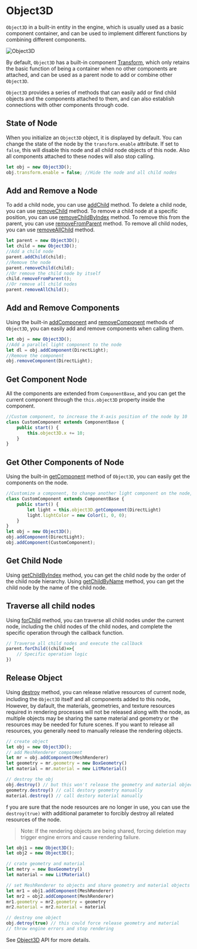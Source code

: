 # Object3D
`Object3D` in a built-in entity in the engine, which is usually used as a basic component container, and can be used to implement different functions by combining different components.

![Object3D](/images/Object3D.svg)

By default, `Object3D` has a built-in component [Transform](/guide/core/transform), which only retains the basic function of being a container when no other components are attached, and can be used as a parent node to add or combine other `Object3D`.

`Object3D` provides a series of methods that can easily add or find child objects and the components attached to them, and can also establish connections with other components through code.


## State of Node

When you initialize an `Object3D` object, it is displayed by default. You can change the state of the node by the `transform.enable` attribute. If set to `false`, this will disable this node and all child node objects of this node. Also all components attached to these nodes will also stop calling.

```ts
let obj = new Object3D();
obj.transform.enable = false; //Hide the node and all child nodes
```

## Add and Remove a Node

To add a child node, you can use [addChild](/api/classes/Object3D#addchild) method.
To delete a child node, you can use [removeChild](/api/classes/Object3D#removeChild) method.
To remove a child node at a specific position, you can use [removeChildByIndex](/api/classes/Object3D#removeChildByIndex) method.
To remove this from the parent, you can use [removeFromParent](/api/classes/Object3D#removeFromParent) method.
To remove all child nodes, you can use [removeAllChild](/api/classes/Object3D#removeAllChild) method.

```ts
let parent = new Object3D();
let child = new Object3D();
//Add a child node
parent.addChild(child);
//Remove the node
parent.removeChild(child);
//Or remove the child node by itself
child.removeFromParent();
//Or remove all child nodes
parent.removeAllChild();
```

## Add and Remove Components
Using the built-in [addComponent](/api/classes/Object3D#addComponent) and [removeComponent](/api/classes/Object3D#removeComponent) methods of `Object3D`, you can easily add and remove components when calling them.

```ts
let obj = new Object3D();
//Add a parallel light component to the node
let dl = obj.addComponent(DirectLight);
//Remove the component
obj.removeComponent(DirectLight);
```

## Get Component Node
All the components are extended from `ComponentBase`, and you can get the current component through the `this.object3D` property inside the component.
```ts
//Custom component, to increase the X-axis position of the node by 10
class CustomComponent extends ComponentBase {
    public start() {
        this.object3D.x += 10;
    } 
}
```

## Get Other Components of Node
Using the built-in [getComponent](/api/classes/Object3D#getComponent) method of `Object3D`, you can easily get the components on the node.
```ts
//Customize a component, to change another light component on the node, change the color of the light
class CustomComponent extends ComponentBase {
    public start() {
        let light = this.object3D.getComponent(DirectLight)
        light.lightColor = new Color(1, 0, 0);
    } 
}
let obj = new Object3D();
obj.addComponent(DirectLight);
obj.addComponent(CustomComponent);
```

## Get Child Node
Using [getChildByIndex](/api/classes/Object3D#getChildByIndex) method, you can get the child node by the order of the child node hierarchy.
Using [getChildByName](/api/classes/Object3D#getChildByName) method, you can get the child node by the name of the child node.

## Traverse all child nodes
Using [forChild](/api/classes/Object3D#forChild) method, you can traverse all child nodes under the current node, including the child nodes of the child nodes, and complete the specific operation through the callback function.
```ts
// Traverse all child nodes and execute the callback
parent.forChild((child)=>{
    // Specific operation logic
})
```

## Release Object
Using [destroy](/api/classes/Object3D#destroy) method, you can release relative resources of current node, including the `Object3D` itself and all components added to this node。However, by dafault, the materials, geometries, and texture resources required in rendering processes will not be released along with the node, as multiple objects may be sharing the same material and geometry or the resources may be needed for future scenes. If you want to release all resources, you generally need to manually release the rendering objects.

```ts
// create object
let obj = new Object3D();
// add MeshRenderer component
let mr = obj.addComponent(MeshRenderer)
let geometry = mr.geometry = new BoxGeometry()
let material = mr.material = new LitMaterial()

// destroy the obj
obj.destroy() // but this won't release the geometry and material object
geometry.destroy() // call destory geometry manually
material.destroy() // call destory material manually
```
f you are sure that the node resources are no longer in use, you can use the `destroy(true)` with additional parameter to forcibly destroy all related resources of the node.
> Note: If the rendering objects are being shared, forcing deletion may trigger engine errors and cause rendering failure.
```ts
let obj1 = new Object3D();
let obj2 = new Object3D();

// crate geometry and material
let metry = new BoxGeometry()
let material = new LitMaterial()

// set MeshRenderer to objects and share geometry and material objects
let mr1 = obj1.addComponent(MeshRenderer)
let mr2 = obj2.addComponent(MeshRenderer)
mr1.geometry = mr2.geometry = geometry
mr2.material = mr2.material = material

// destroy one object
obj.detroy(true) // this could force release geometry and material
// throw engine errors and stop rendering
```

See [Object3D](/api/classes/Object3D) API for more details.


